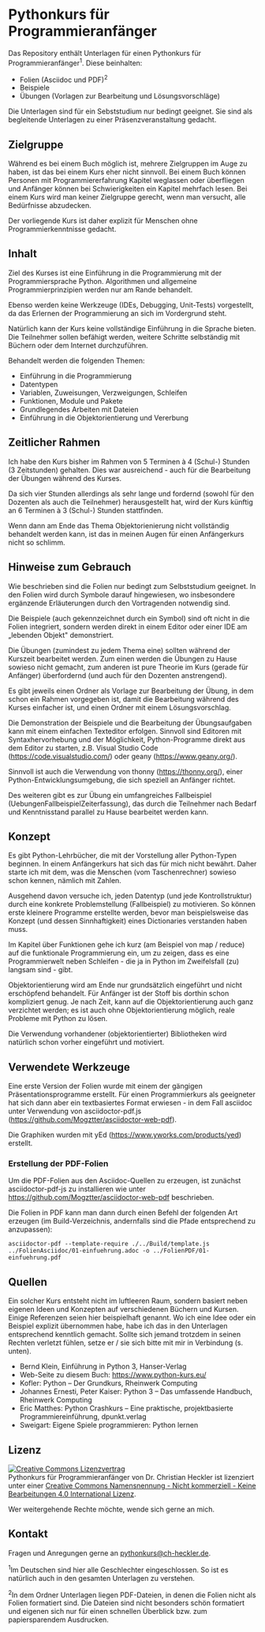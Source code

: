 # Pythonkurs für Programmieranfänger

Das Repository enthält Unterlagen für einen Pythonkurs für Programmieranfänger<sup>1</sup>. Diese beinhalten:

* Folien (Asciidoc und PDF)<sup>2</sup>
* Beispiele
* Übungen (Vorlagen zur Bearbeitung und Lösungsvorschläge)

Die Unterlagen sind für ein Sebststudium nur bedingt geeignet. 
Sie sind als begleitende Unterlagen zu einer Präsenzveranstaltung gedacht.

## Zielgruppe

Während es bei einem Buch möglich ist, mehrere Zielgruppen im Auge zu haben, ist das bei einem Kurs eher nicht sinnvoll. Bei einem Buch können Personen mit Programmiererfahrung Kapitel weglassen oder überfliegen und Anfänger können bei Schwierigkeiten ein Kapitel mehrfach lesen. Bei einem Kurs wird man keiner Zielgruppe gerecht, wenn man versucht, alle Bedürfnisse abzudecken.

Der vorliegende Kurs ist daher explizit für Menschen ohne Programmierkenntnisse gedacht.

## Inhalt

Ziel des Kurses ist eine Einführung in die Programmierung mit der Programmiersprache Python. Algorithmen und allgemeine Programmierprinzipien werden nur am Rande behandelt.

Ebenso werden keine Werkzeuge (IDEs, Debugging, Unit-Tests) vorgestellt, da das Erlernen der Programmierung an sich im Vordergrund steht.

Natürlich kann der Kurs keine vollständige Einführung in die Sprache bieten. Die Teilnehmer sollen befähigt werden, weitere Schritte selbständig mit Büchern oder dem Internet durchzuführen.

Behandelt werden die folgenden Themen:
* Einführung in die Programmierung
* Datentypen
* Variablen, Zuweisungen, Verzweigungen, Schleifen
* Funktionen, Module und Pakete
* Grundlegendes Arbeiten mit Dateien
* Einführung in die Objektorientierung und Vererbung


## Zeitlicher Rahmen

Ich habe den Kurs bisher im Rahmen von 5 Terminen à 4 (Schul-) Stunden (3 Zeitstunden) gehalten. Dies war ausreichend - auch für die Bearbeitung der Übungen während des Kurses.

Da sich vier Stunden allerdings als sehr lange und fordernd (sowohl für den Dozenten als auch die Teilnehmer) herausgestellt hat, wird der Kurs künftig an 6 Terminen à 3 (Schul-) Stunden stattfinden.

Wenn dann am Ende das Thema Objektorienierung nicht vollständig behandelt werden kann, ist das in meinen Augen für einen Anfängerkurs nicht so schlimm.


## Hinweise zum Gebrauch

Wie beschrieben sind die Folien nur bedingt zum Selbststudium geeignet. In den Folien wird durch Symbole darauf hingewiesen, wo insbesondere ergänzende Erläuterungen durch den Vortragenden notwendig sind.

Die Beispiele (auch gekennzeichnet durch ein Symbol) sind oft nicht in die Folien integriert, sondern werden direkt in einem Editor oder einer IDE am „lebenden Objekt" demonstriert.

Die Übungen (zumindest zu jedem Thema eine) sollten während der Kurszeit bearbeitet werden. Zum einen werden die Übungen zu Hause sowieso nicht gemacht, zum anderen ist pure Theorie im Kurs (gerade für Anfänger) überfordernd (und auch für den Dozenten anstrengend).

Es gibt jeweils einen Ordner als Vorlage zur Bearbeitung der Übung, in dem schon ein Rahmen vorgegeben ist, damit die Bearbeitung während des Kurses einfacher ist, und einen Ordner mit einem Lösungsvorschlag.

Die Demonstration der Beispiele und die Bearbeitung der Übungsaufgaben kann mit einem einfachen Texteditor erfolgen. Sinnvoll sind Editoren mit Syntaxhervorhebung und der Möglichkeit, Python-Programme direkt aus dem Editor zu starten, z.B. Visual Studio Code (https://code.visualstudio.com/) oder geany (https://www.geany.org/).

Sinnvoll ist auch die Verwendung von thonny (https://thonny.org/), einer Python-Entwicklungsumgebung, die sich speziell an Anfänger richtet.

Des weiteren gibt es zur Übung ein umfangreiches Fallbeispiel (UebungenFallbeispielZeiterfassung), das durch die Teilnehmer nach Bedarf und Kenntnisstand parallel zu Hause bearbeitet werden kann.

## Konzept

Es gibt Python-Lehrbücher, die mit der Vorstellung aller Python-Typen beginnen. In einem Anfängerkurs hat sich das für mich nicht bewährt. Daher starte ich mit dem, was die Menschen (vom Taschenrechner) sowieso schon kennen, nämlich mit Zahlen.

Ausgehend davon versuche ich, jeden Datentyp (und jede Kontrollstruktur) durch eine konkrete Problemstellung (Fallbeispiel) zu motivieren. So können erste kleinere Programme erstellte werden, bevor man beispielsweise das Konzept (und dessen Sinnhaftigkeit) eines Dictionaries verstanden haben muss.

Im Kapitel über Funktionen gehe ich kurz (am Beispiel von map / reduce) auf die funktionale Programmierung ein, um zu zeigen, dass es eine Programmierwelt neben Schleifen - die ja in Python im Zweifelsfall (zu) langsam sind - gibt.

Objektorientierung wird am Ende nur grundsätzlich eingeführt und nicht erschöpfend behandelt. Für Anfänger ist der Stoff bis dorthin schon kompliziert genug. Je nach Zeit, kann auf die Objektorientierung auch ganz verzichtet werden; es ist auch ohne Objektorientierung möglich, reale Probleme mit Python zu lösen.

Die Verwendung vorhandener (objektorientierter) Bibliotheken wird natürlich schon vorher eingeführt und motiviert.

## Verwendete Werkzeuge

Eine erste Version der Folien wurde mit einem der gängigen Präsentationsprogramme erstellt. Für einen Programmierkurs als geeigneter hat sich dann aber ein textbasiertes Format erwiesen - in dem Fall asciidoc unter Verwendung von asciidoctor-pdf.js (https://github.com/Mogztter/asciidoctor-web-pdf). 

Die Graphiken wurden mit yEd (https://www.yworks.com/products/yed) erstellt.

### Erstellung der PDF-Folien

Um die PDF-Folien aus den Asciidoc-Quellen zu erzeugen, ist zunächst asciidoctor-pdf-js zu installieren wie unter https://github.com/Mogztter/asciidoctor-web-pdf beschrieben.

Die Folien in PDF kann man dann durch einen Befehl der folgenden Art erzeugen (im Build-Verzeichnis, andernfalls sind die Pfade entsprechend zu anzupassen):

`asciidoctor-pdf --template-require ./../Build/template.js ../FolienAsciidoc/01-einfuehrung.adoc -o ../FolienPDF/01-einfuehrung.pdf`

## Quellen

Ein solcher Kurs entsteht nicht im luftleeren Raum, sondern basiert neben eigenen Ideen und Konzepten auf verschiedenen Büchern und Kursen. Einige Referenzen seien hier beispielhaft genannt. Wo ich eine Idee oder ein Beispiel explizit übernommen habe, habe ich das in den Unterlagen entsprechend kenntlich gemacht. Sollte sich jemand trotzdem in seinen Rechten verletzt fühlen, setze er / sie sich bitte mit mir in Verbindung (s. unten).

* Bernd Klein, Einführung in Python 3, Hanser-Verlag
* Web-Seite zu diesem Buch: https://www.python-kurs.eu/
* Kofler: Python – Der Grundkurs, Rheinwerk Computing
* Johannes Ernesti, Peter Kaiser: Python 3 – Das umfassende Handbuch, Rheinwerk Computing
* Eric Matthes: Python Crashkurs – Eine praktische, projektbasierte Programmiereinführung, dpunkt.verlag
* Sweigart: Eigene Spiele programmieren: Python lernen


## Lizenz
<a rel="license" href="http://creativecommons.org/licenses/by-nc-nd/4.0/"><img alt="Creative Commons Lizenzvertrag" style="border-width:0" src="https://i.creativecommons.org/l/by-nc-nd/4.0/88x31.png" /></a><br /><span xmlns:dct="http://purl.org/dc/terms/" property="dct:title">Pythonkurs für Programmieranfänger</span> von <span xmlns:cc="http://creativecommons.org/ns#" property="cc:attributionName">Dr. Christian Heckler</span> ist lizenziert unter einer <a rel="license" href="http://creativecommons.org/licenses/by-nc-nd/4.0/">Creative Commons Namensnennung - Nicht kommerziell - Keine Bearbeitungen 4.0 International Lizenz</a>.

Wer weitergehende Rechte möchte, wende sich gerne an mich.

## Kontakt
Fragen und Anregungen gerne an pythonkurs@ch-heckler.de.


<sup>1</sup>Im Deutschen sind hier alle Geschlechter eingeschlossen. So ist es natürlich auch in den gesamten Unterlagen zu verstehen.

<sup>2</sup>In dem Ordner Unterlagen liegen PDF-Dateien, in denen die Folien nicht als Folien formatiert sind. Die Dateien sind nicht besonders schön formatiert und eigenen sich nur für einen schnellen Überblick bzw. zum papiersparendem Ausdrucken.